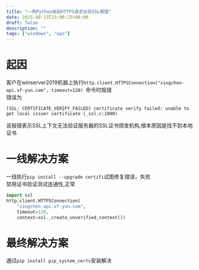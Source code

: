 ```yaml
---
title: "一例Python发起HTTPS请求出现SSL报错"
date: 2025-08-13T23:00:25+08:00
draft: false
description: ""
tags: ["windows", "ops"]
---
```

# 起因
客户在winserver2019机器上执行```http.client.HTTPSConnection("xingchen-api.xf-yun.com", timeout=120) ```命令时报错  
错误为  
```
[SSL: CERTIFICATE_VERIFY_FAILED] certificate verify failed: unable to get local issuer certificate (_ssl.c:1000) 
```
该报错表示SSL上下文无法验证服务器的SSL证书颁发机构,根本原因是找不到本地证书  

# 一线解决方案
一线执行```pip install --upgrade certifi```试图修复错误，失败  
禁用证书验证测试连通性,正常  
```python
import ssl
http.client.HTTPSConnection(
    "xingchen-api.xf-yun.com",
    timeout=120,
    context=ssl._create_unverified_context())
```

# 最终解决方案
通过```pip install pip_system_certs```安装解决
